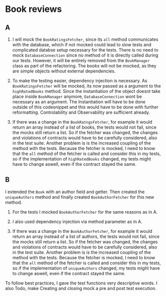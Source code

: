 # Book reviews

## A
1. I will mock the `BookRatingsFetcher`, since its `all` method communicates with the database, which if not mocked could lead to slow tests and complicated databse setup necessary for the tests. There is no need to mock `DatabaseConnection` since no method of it is directly called during our tests. However, it will be entirely removed from the `BookManager` class as part of the refactoring. The books will not be mocked, as they are simple objects without external dependencies.

2. To make the testing easier, dependency injection is necessary. As `BookRatingsFetcher` will be mocked, its now passed as a argument to the `highRatedBooks` method. Since the instantiation of the object doesnt take place inside `BookManager` anymore, `DatabaseConnection` wont be necessary as an argument. The Instantiation will have to be done outside of this codesnippet and this would have to be done with further reformatting. Controlability and Observability are sufficient already.

3. If there was a change in the `BookRatngsFetcher`, for example it would return an array instead of a list of books, the tests would not fail, since the mocks still return a list. So if the fetcher was changed, the changes and violations of contracts would have to be carefully considered, also in the test suite. Another problem is is the increased coupling of the method with the tests. Because the fetcher is mocked, I need to know that the `all` method of the fetcher is called and consider this in my tests, so if the implementation of `highRatedBooks` changed, my tests might have to change aswell, even if the contract stayed the same.

## B

I extended the `Book` with an author field and getter. Then created the `uniqueAuthors` method and finally created `BookAuthorFetcher` for this new method.

1. For the tests I mocked `BookAuthorFetcher` for the same reasons as in A.

2. I also used dependency injection via method parameter as in A.

3. If there was a change in the `BookAuthorFetcher`, for example it would return an array instead of a list of authors, the tests would not fail, since the mocks still return a list. So if the fetcher was changed, the changes and violations of contracts would have to be carefully considered, also in the test suite. Another problem is is the increased coupling of the method with the tests. Because the fetcher is mocked, I need to know that the `all` method of the fetcher is called and consider this in my tests, so if the implementation of `uniqueAuthors` changed, my tests might have to change aswell, even if the contract stayed the same.

To follow best practices, I gave the test functions very descriptive words. I also 
Todo, make Creating and closing mock a pre and post test execution.

